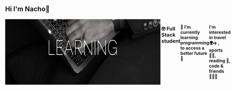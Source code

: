 ## Hi I'm Nacho👋
<div style="display:flex; flex-direction: column;">
    <div style="display:flex;">
        <img src="https://github.com/Nachogj35/Nachogj35/blob/main/cabe.jpg"
</div>
        
### 🤓 Full Stack student
#### 🤖 I’m currently learning programming to access a better future💪
#### I'm interested in travel 🌍✈️ , sports 🏃‍♂️, reading 📖, code & friends 🧑‍🤝‍🧑

<!--
**Nachogj35/Nachogj35** is a ✨ _special_ ✨ repository because its `README.md` (this file) appears on your GitHub profile.

Here are some ideas to get you started:

- 🔭 I’m currently working on ...
- 🌱 I’m currently learning ...
- 👯 I’m looking to collaborate on ...
- 🤔 I’m looking for help with ...
- 💬 Ask me about ...
- 📫 How to reach me: ...
- 😄 Pronouns: ...
- ⚡ Fun fact: ...
-->
